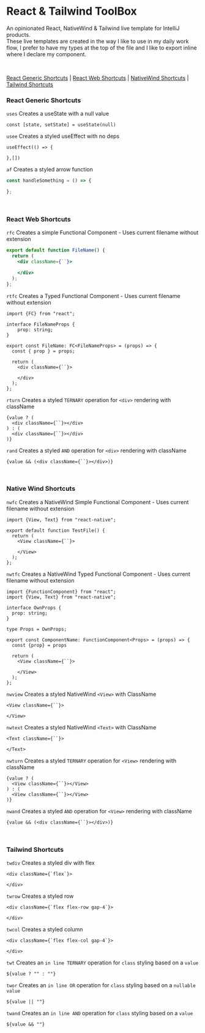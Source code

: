 # React & Tailwind ToolBox
An opinionated React, NativeWind & Tailwind live template for IntelliJ products. <br/>
These live templates are created in the way I like to use in my daily work
flow, I prefer to have my types at the top of the file and I like to export 
inline where I declare my component.

<br/>

[React Generic Shortcuts](#react-generic-shortcuts) |
[React Web Shortcuts](#react-web-shortcuts) |
[NativeWind Shortcuts](#native-wind-shortcuts) |
[Tailwind Shortcuts](#tailwind-shortcuts)

### React Generic Shortcuts
```uses```
Creates a useState with a null value
```tsx
const [state, setState] = useState(null)
```
```usee```
Creates a styled useEffect with no deps
```tsx
useEffect(() => {
    
},[])
```
```af```
Creates a styled arrow function
```javascript
const handleSomething = () => {

};
```

<br/>

### React Web Shortcuts
```rfc```
Creates a simple Functional Component - Uses current filename without extension
```jsx
export default function FileName() {
  return (
    <div className={``}>

    </div>
  );
};
```
```rtfc```
Creates a Typed Functional Component - Uses current filename without extension
```tsx
import {FC} from "react";

interface FileNameProps {
	prop: string;
}

export const FileName: FC<FileNameProps> = (props) => {
  const { prop } = props;

  return (
    <div className={``}>

    </div>
  );
};
```
```rturn```
Creates a styled ```TERNARY``` operation for ```<div>``` rendering with className
```tsx
{value ? (
  <div className={``}></div>
) : (
  <div className={``}></div>
)}
```
```rand```
Creates a styled ```AND``` operation for ```<div>``` rendering with className
```tsx
{value && (<div className={``}></div>)}
```

<br/>

### Native Wind Shortcuts
```nwfc```
Creates a NativeWind Simple Functional Component - Uses current filename without extension
```tsx
import {View, Text} from "react-native";

export default function TestFile() {
  return (
    <View className={``}>

    </View>
  );
};
```
```nwtfc```
Creates a NativeWind Typed Functional Component - Uses current filename without extension
```tsx
import {FunctionComponent} from "react";
import {View, Text} from "react-native";

interface OwnProps {
  prop: string;
}

type Props = OwnProps;

export const ComponentName: FunctionComponent<Props> = (props) => {
  const {prop} = props

  return (
    <View className={``}>

    </View>
  );
};
```
```nwview```
Creates a styled NativeWind ```<View>``` with ClassName
```tsx
<View className={``}>

</View>
```
```nwtext```
Creates a styled NativeWind ```<Text>``` with ClassName
```tsx
<Text className={``}>

</Text>
```
```nwturn```
Creates a styled ```TERNARY``` operation for ```<View>``` rendering with className
```tsx
{value ? (
  <View className={``}></View>
) : (
  <View className={``}></View>
)}
```
```nwand```
Creates a styled ```AND``` operation for ```<View>``` rendering with className
```tsx
{value && (<div className={``}></div>)}
```

<br/>

### Tailwind Shortcuts
```twdiv```
Creates a styled div with flex
```tsx
<div className={`flex`}>

</div>
```
```twrow```
Creates a styled row
```tsx
<div className={`flex flex-row gap-4`}>

</div>
```
```twcol```
Creates a styled column
```tsx
<div className={`flex flex-col gap-4`}>

</div>
```
```twt```
Creates an ```in line TERNARY``` operation for ```class``` styling based
on a ```value```
```tsx
${value ? "" : ""}
```
```twor```
Creates an ```in line OR``` operation for ```class``` styling based on a ```nullable
value```
```tsx
${value || ""}
```
```twand```
Creates an ```in line AND``` operation for ```class``` styling based on a ```value```
```tsx
${value && ""}
```




